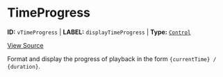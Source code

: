 # TimeProgress

**ID:** `vTimeProgress` | **LABEL:** `displayTimeProgress` | **Type:** [`Control`](../control-interface.md)

[View Source](../../../../../../vime-complete/src/plugins/controls/control/time/TimeProgress.svelte)

Format and display the progress of playback in the form `{currentTime} / {duration}`.